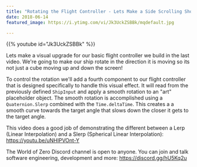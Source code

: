 ```yaml
---
title: "Rotating the Flight Controller - Lets Make a Side Scrolling Shooter - Part 2"
date: 2018-06-14
featured_image: https://i.ytimg.com/vi/Jk3UckZSBBk/mqdefault.jpg

---
```


{{% youtube id="Jk3UckZSBBk" %}}

Lets make a visual upgrade for our basic flight controller we build in the last video. We're going to make our ship rotate in the direction it is moving so its not just a cube moving up and down the screen!

To control the rotation we'll add a fourth component to our flight controller that is designed specifically to handle this visual effect. It will read from the previously defined `ShipInput` and apply a smooth rotation to an "art" placeholder object. The smooth rotation is accomplished using a `Quaternion.Slerp` combined with the `Time.deltaTime`. This creates a a smooth curve towards the target angle that slows down the closer it gets to the target angle.

This video does a good job of demonstrating the different between a Lerp (Linear Interpolation) and a Slerp (Spherical Linear Interpolation): https://youtu.be/uNHIPVOnt-Y

The World of Zero Discord channel is open to anyone. You can join and talk software engineering, development and more: https://discord.gg/hU5Kq2u